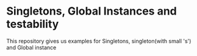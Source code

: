# Singletons, Global Instances and testability
This repository gives us examples for Singletons, singleton(with small 's') and Global instance
